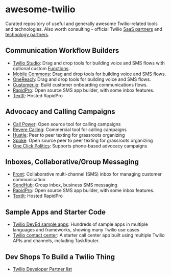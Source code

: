 # awesome-twilio

Curated repository of useful and generally awesome Twilio-related tools and technologies. Also worth consulting - official Twilio [SaaS partners](https://www.twilio.com/showcase/type/saas) and [technology partners](https://www.twilio.com/showcase/type/technology).

## Communication Workflow Builders

* [Twilio Studio](https://www.twilio.com/studio): Drag and drop tools for building voice and SMS flows with optional custom [Functions](https://www.twilio.com/functions).
* [Mobile Commons](https://uplandsoftware.com/mobilecommons/): Drag and drop tools for building voice and SMS flows.
* [OneReach](https://onereach.com/): Drag and drop tools for building voice and SMS flows.
* [Customer.io](https://customer.io): Build customer onboarding communications flows.
* [RapidPro](https://community.rapidpro.io/): Open source SMS app builder, with some inbox features.
* [TextIt](https://textit.in/): Hosted RapidPro

## Advocacy and Calling Campaigns

* [Call Power](http://callpower.org/): Open source tool for calling campaigns
* [Revere Calling](https://revolutionmessaging.com/revere/calling): Commercial tool for calling campaigns
* [Hustle](https://hustle.com/): Peer to peer texting for grassroots organizing
* [Spoke](https://github.com/MoveOnOrg/Spoke): Open source peer to peer texting for grassroots organizing
* [One Click Politics](http://oneclickpolitics.com/phone-solutions): Supports phone-based advocacy campaigns

## Inboxes, Collaborative/Group Messaging

* [Front](https://frontapp.com): Collaborative multi-channel (SMS) inbox for managing customer communication
* [SendHub](http://www.sendhub.com/): Group inbox, business SMS messaging
* [RapidPro](https://community.rapidpro.io/): Open source SMS app builder, with some inbox features.
* [TextIt](https://textit.in/): Hosted RapidPro

## Sample Apps and Starter Code

* [Twilio DevEd sample apps](https://github.com/TwilioDevEd): Hundreds of sample apps in multiple languages and frameworks, showing many Twilio use cases
* [Twilio contact center](https://github.com/nash-md/twilio-contact-center): A starter call center app built using multiple Twilio APIs and channels, including TaskRouter.

## Dev Shops To Build a Twilio Thing

* [Twilio Developer Partner list](https://www.twilio.com/showcase/type/development)
